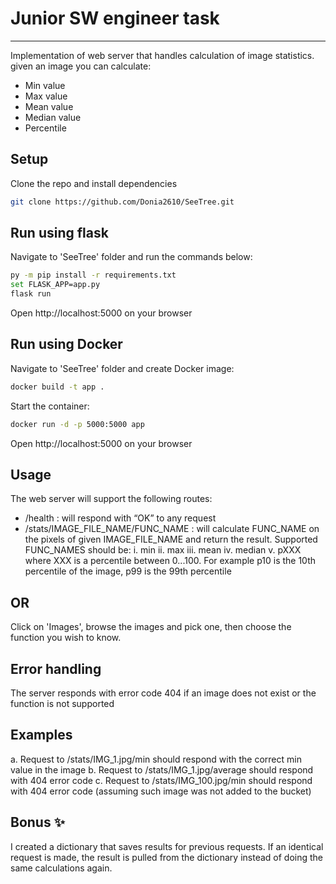 # Junior SW engineer task
______________________________

Implementation of web server that handles calculation of image statistics. given an image you can calculate:
- Min value 
- Max value
- Mean value
- Median value
- Percentile 

## Setup
Clone the repo and install dependencies
```sh
git clone https://github.com/Donia2610/SeeTree.git
```

## Run using flask
Navigate to 'SeeTree' folder and run the commands below:
```sh
py -m pip install -r requirements.txt
set FLASK_APP=app.py
flask run
```
Open http://localhost:5000 on your browser

## Run using Docker
Navigate to 'SeeTree' folder and create Docker image:
```sh
docker build -t app .
```
Start the container:
```sh
docker run -d -p 5000:5000 app
```
Open http://localhost:5000 on your browser

## Usage 
 The web server will support the following routes:
- /health : will respond with “OK” to any request
- /stats/IMAGE_FILE_NAME/FUNC_NAME : will calculate FUNC_NAME on the
pixels of given IMAGE_FILE_NAME and return the result. Supported
FUNC_NAMES should be:
i. min
ii. max
iii. mean
iv. median
v. pXXX where XXX is a percentile between 0...100. For example p10 is the
10th percentile of the image, p99 is the 99th percentile

## OR
Click on 'Images', browse the images and pick one, then choose the function you wish to know.

## Error handling 
The server responds with error code 404 if an image does not
exist or the function is not supported

## Examples
a. Request to /stats/IMG_1.jpg/min should respond with the correct min value in the
image
b. Request to /stats/IMG_1.jpg/average should respond with 404 error code
c. Request to /stats/IMG_100.jpg/min should respond with 404 error code
(assuming such image was not added to the bucket)

## Bonus ✨
I created a dictionary that saves results for previous requests. If an identical request is made, the result is pulled from the dictionary instead of doing the same calculations again.



